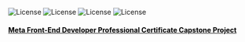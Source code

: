 ![License](https://img.shields.io/static/v1?label=Language&message=JavaScript&color=yellow)
![License](https://img.shields.io/static/v1?label=Library&message=React.js&color=red)
![License](https://img.shields.io/static/v1?label=Language&message=HTML5&color=orange) 
![License](https://img.shields.io/static/v1?label=Language&message=CSS3&color=blue)

#### <a href="https://jonathanschimpf.github.io/front-end-capstone-meta-x-coursera/"><span style='color: black;'>Meta Front-End Developer Professional Certificate Capstone Project</span></a>
